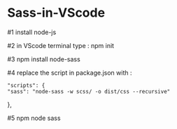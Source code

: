 # Sass-in-VScode

#1 install node-js 

#2 in VScode terminal type : npm init

#3 npm install node-sass

#4 replace the script in package.json with : 

    "scripts": {
    "sass": "node-sass -w scss/ -o dist/css --recursive"
  },
  
 #5 npm node sass
